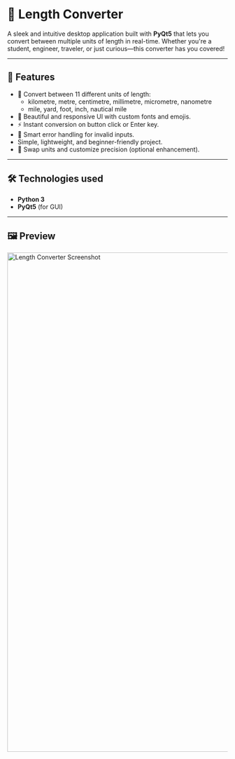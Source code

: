 # 📏 Length Converter

A sleek and intuitive desktop application built with **PyQt5** that lets you convert between multiple units of length in real-time. Whether you're a student, engineer, traveler, or just curious—this converter has you covered!

---

## 🚀 Features

- 🔄 Convert between 11 different units of length:
  - kilometre, metre, centimetre, millimetre, micrometre, nanometre
  - mile, yard, foot, inch, nautical mile
- 🎨 Beautiful and responsive UI with custom fonts and emojis.
- ⚡ Instant conversion on button click or Enter key.
- 🧠 Smart error handling for invalid inputs.
- Simple, lightweight, and beginner-friendly project.
- 🟰 Swap units and customize precision (optional enhancement).

---

## 🛠️ Technologies used
- **Python 3**
- **PyQt5** (for GUI)

---

## 🖼️ Preview
<img width="1920" height="1140" alt="Length Converter Screenshot" src="https://github.com/user-attachments/assets/c4ab6ef3-b92d-47bc-aa4d-bd70f1345c12" />
